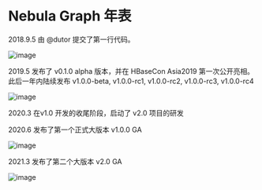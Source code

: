 # Nebula Graph 年表

2018.9.5 由 @dutor 提交了第一行代码。

![image](https://docs-cdn.nebula-graph.com.cn/books/images/dutor.png)

2019.5 发布了 v0.1.0 alpha 版本，并在 HBaseCon Asia2019 第一次公开亮相。此后一年内陆续发布 v1.0.0-beta, v1.0.0-rc1, v1.0.0-rc2, v1.0.0-rc3, v1.0.0-rc4

![image](https://docs-cdn.nebula-graph.com.cn/books/images/v010.png)

2020.3 在v1.0 开发的收尾阶段，启动了 v2.0 项目的研发

2020.6 发布了第一个正式大版本 v1.0.0 GA

![image](https://docs-cdn.nebula-graph.com.cn/books/images/v100GA.png)

2021.3 发布了第二个大版本 v2.0 GA

![image](https://docs-cdn.nebula-graph.com.cn/books/images/v200.png)